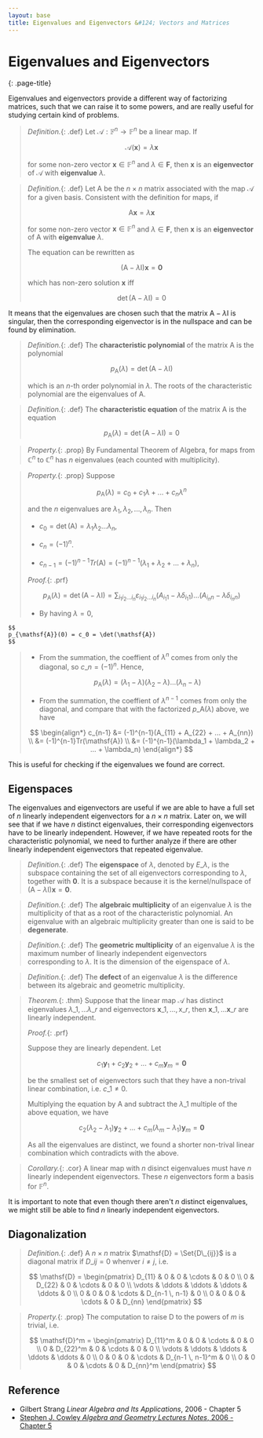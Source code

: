 ```yaml
---
layout: base
title: Eigenvalues and Eigenvectors &#124; Vectors and Matrices
---
```


# Eigenvalues and Eigenvectors
{: .page-title}

Eigenvalues and eigenvectors provide a different way of factorizing matrices, such that we can raise it to some powers, and are really useful for studying certain kind of problems.

> *Definition.*{: .def}
> Let $\mathcal{A}: \mathbb{F}^n \to \mathbb{F}^n$ be a linear map.
> If
>
> $$
  \mathcal{A}(\mathbf{x}) = \lambda \mathbf{x}
  $$
>
> for some non-zero vector $\mathbf{x} \in \mathbb{F}^n$ and $\lambda \in \mathbf{F}$,
> then $\mathbf{x}$ is an **eigenvector** of $\mathcal{A}$ with **eigenvalue** $\lambda$.

> *Definition.*{: .def}
> Let $\mathsf{A}$ be the $n \times n$ matrix associated with the map $\mathcal{A}$ for a given basis.
> Consistent with the definition for maps, if
>
> $$
  \mathsf{A}\mathbf{x} = \lambda \mathbf{x}
  $$
>
> for some non-zero vector $\mathbf{x} \in \mathbb{F}^n$ and $\lambda \in \mathbf{F}$,
> then $\mathbf{x}$ is an **eigenvector** of $\mathsf{A}$ with **eigenvalue** $\lambda$.
>
> The equation can be rewritten as
>
> $$
  (\mathsf{A} - \lambda \mathsf{I}) \mathbf{x} = \mathbf{0}
  $$
>
> which has non-zero solution $\mathbf{x}$ iff
>
> $$
  \det(\mathsf{A} - \lambda \mathsf{I}) = 0
  $$

It means that the eigenvalues are chosen such that the matrix $\mathsf{A} - \lambda\mathsf{I}$ is singular,
then the corresponding eigenvector is in the nullspace and can be found by elimination.

> *Definition.*{: .def}
> The **characteristic polynomial** of the matrix $\mathsf{A}$ is the polynomial
>
> $$
  p_{\mathsf{A}}(\lambda) = \det(\mathsf{A} - \lambda\mathsf{I})
  $$
>
> which is an $n$-th order polynomial in $\lambda$.
> The roots of the characteristic polynomial are the eigenvalues of $\mathsf{A}$.

> *Definition.*{: .def}
> The **characteristic equation** of the matrix $\mathsf{A}$ is the equation
>
> $$
  p_{\mathsf{A}}(\lambda) = \det(\mathsf{A} - \lambda\mathsf{I}) = 0
  $$

> *Property.*{: .prop}
> By Fundamental Theorem of Algebra, for maps from $\mathbb{C}^n$ to $\mathbb{C}^n$ has $n$ eigenvalues (each counted with multiplicity).

> *Property.*{: .prop}
> Suppose
>
> $$
  p_{\mathsf{A}}(\lambda) = c_0 + c_1 \lambda + ... + c_n \lambda^n
  $$
>
> and the $n$ eigenvalues are $\lambda_1, \lambda_2, ..., \lambda_n$. Then
>
> + $c_0 = \det(\mathsf{A}) = \lambda_1 \lambda_2 ... \lambda_n$,
>
> + $c_n = (-1)^n$.
>
> + $c_{n-1} = (-1)^{n-1} Tr(\mathsf{A}) = (-1)^{n-1}(\lambda_1 + \lambda_2 + ... + \lambda_n)$,
>
> *Proof.*{: .prf}
>
> $$
  p_{\mathsf{A}}(\lambda) = \det(\mathsf{A} - \lambda \mathsf{I}) = \sum_{i_1i_2...i_n} \varepsilon_{i_1i_2...i_n} (A_{i_1 1} - \lambda \delta_{i_1 1})\ldots(A_{i_n n} - \lambda \delta_{i_n n})
  $$
>
> + By having $\lambda = 0$,
>
    $$
    p_{\mathsf{A}}(0) = c_0 = \det(\mathsf{A})
    $$
>
> + From the summation, the coeffient of $\lambda^{n}$ comes from only the diagonal, so $c\_n = (-1)^n$. Hence,
>
>   $$
    p_{\mathsf{A}}(\lambda) = (\lambda_1 - \lambda)(\lambda_2 - \lambda)...(\lambda_n - \lambda)
    $$
>
> + From the summation, the coeffient of $\lambda^{n-1}$ comes from only the diagonal, and compare that with the factorized $p\_{\mathsf{A}}(\lambda)$ above, we have
>
>  $$
   \begin{align*}
   c_{n-1} &= (-1)^{n-1}(A_{11} + A_{22} + ... + A_{nn}) \\
           &= (-1)^{n-1}Tr(\mathsf{A}) \\
           &= (-1)^{n-1}(\lambda_1 + \lambda_2 + ... + \lambda_n)
   \end{align*}
   $$

This is useful for checking if the eigenvalues we found are correct.

## Eigenspaces

The eigenvalues and eigenvectors are useful if we are able to have a full set of $n$ linearly independent eigenvectors for a $n \times n$ matrix.
Later on, we will see that if we have $n$ distinct eigenvalues, their corresponding eigenvectors have to be linearly independent.
However, if we have repeated roots for the characteristic polynomial, we need to further analyze if there are other linearly independent eigenvectors that repeated eigenvalue.

> *Definition.*{: .def}
> The **eigenspace** of $\lambda$, denoted by $E\_{\lambda}$, is the subspace containing the set of all eigenvectors corresponding to $\lambda$, together with $\mathbf{0}$.
> It is a subspace because it is the kernel/nullspace of $(\mathsf{A} - \lambda\mathsf{I})\mathbf{x} = \mathbf{0}$.

> *Definition.*{: .def}
> The **algebraic multiplicity** of an eigenvalue $\lambda$ is the multiplicity of that as a root of the characteristic polynomial.
> An eigenvalue with an algebraic multiplicity greater than one is said to be **degenerate**.

> *Definition.*{: .def}
> The **geometric multiplicity** of an eigenvalue $\lambda$ is the maximum number of linearly independent eigenvectors corresponding to $\lambda$.
> It is the dimension of the eigenspace of $\lambda$.

> *Definition.*{: .def}
> The **defect** of an eigenvalue $\lambda$ is the difference between its algebraic and geometric multiplicity.

> *Theorem.*{: .thm}
> Suppose that the linear map $\mathcal{A}$ has distinct eigenvalues $\lambda\_1, ... \lambda\_r$ and eigenvectors $\mathbf{x}\_1, ..., \mathsf{x}\_r$,
> then $\mathbf{x}\_1, ... \mathbf{x}\_r$ are linearly independent.
>
> *Proof.*{: .prf}
>
> Suppose they are linearly dependent. Let
>
> $$
  c_1 \mathbf{y}_1 + c_2 \mathbf{y}_2 + ... + c_m \mathbf{y}_m = \mathbf{0}
  $$
>
> be the smallest set of eigenvectors such that they have a non-trival linear combination, i.e. $c\_1 \not= 0$.
>
> Multiplying the equation by $\mathsf{A}$ and subtract the $\lambda\_1$ multiple of the above equation, we have
>
> $$
  c_2 (\lambda_2 - \lambda_1) \mathbf{y}_2 + ... + c_m (\lambda_m - \lambda_1) \mathbf{y}_m = \mathbf{0}
  $$
>
> As all the eigenvalues are distinct, we found a shorter non-trival linear combination which contradicts with the above.

> *Corollary.*{: .cor}
> A linear map with $n$ disinct eigenvalues must have $n$ linearly independent eigenvectors.
> These $n$ eigenvectors form a basis for $\mathbb{F}^n$.

It is important to note that even though there aren't $n$ distinct eigenvalues,
we might still be able to find $n$ linearly independent eigenvectors.

## Diagonalization

> *Definition.*{: .def}
> A $n \times n$ matrix $\mathsf{D} = \Set{D\_{ij}}$ is a diagonal matrix if $D\_{ij} = 0$ whenver $i \not= j$, i.e.
>
> $$
  \mathsf{D} = \begin{pmatrix}
  D_{11} & 0 & 0 & \cdots & 0 & 0 \\
  0 & D_{22} & 0 & \cdots & 0 & 0 \\
  \vdots & \ddots & \ddots & \ddots & \ddots & 0 \\
  0 & 0 & 0 & \cdots & D_{n-1 \, n-1} & 0 \\
  0 & 0 & 0 & \cdots & 0 & D_{nn}
  \end{pmatrix}
  $$

> *Property.*{: .prop}
> The computation to raise $\mathsf{D}$ to the powers of $m$ is trivial, i.e.
>
> $$
  \mathsf{D}^m = \begin{pmatrix}
  D_{11}^m & 0 & 0 & \cdots & 0 & 0 \\
  0 & D_{22}^m & 0 & \cdots & 0 & 0 \\
  \vdots & \ddots & \ddots & \ddots & \ddots & 0 \\
  0 & 0 & 0 & \cdots & D_{n-1 \, n-1}^m & 0 \\
  0 & 0 & 0 & \cdots & 0 & D_{nn}^m
  \end{pmatrix}
  $$

## Reference

* Gilbert Strang _Linear Algebra and Its Applications_, 2006 - Chapter 5
* [Stephen J. Cowley _Algebra and Geometry Lectures Notes_, 2006 - Chapter 5](https://www.damtp.cam.ac.uk/user/sjc1/teaching/AandG/notes.pdf)
